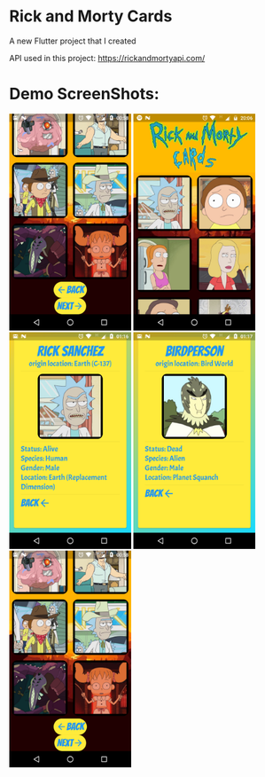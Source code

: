 # **Rick and Morty Cards**

A new Flutter project that I created

API used in this project: https://rickandmortyapi.com/

# Demo ScreenShots:

<p float="left">
  <img src="/flutter_05.png" width="220" />
  <img src="/flutter_02.png" width="220" /> 
  <img src="/flutter_03.png" width="220" />
  <img src="/flutter_04.png" width="220" />
  <img src="/flutter_05.png" width="220" />
</p>


